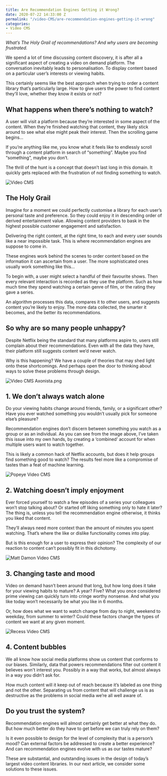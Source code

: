```yaml
---
title: Are Recommendation Engines Getting it Wrong?
date: 2020-07-22 14:33:00 Z
permalink: "/video-CMS/are-recommendation-engines-getting-it-wrong"
categories:
- Video CMS
---
```


*What’s The Holy Grail of recommendations? And why users are becoming frustrated.*

We spend a lot of time discussing content discovery, it is after all a significant aspect of creating a video on demand platform. The conversation inevitably leads to personalisation. To display content based on a particular user’s interests or viewing habits.

This certainly seems like the best approach when trying to order a content library that’s particularly large. How to give users the power to find content they’ll love, whether they know it exists or not?

## **What happens when there’s nothing to watch?**

A user will visit a platform because they’re interested in some aspect of the content. When they’re finished watching that content, they likely stick around to see what else might peak their interest. Then the scrolling game begins...

If you’re anything like me, you know what it feels like to endlessly scroll through a content platform in search of “something”. Maybe you find “something”, maybe you don’t.

The thrill of the hunt is a concept that doesn’t last long in this domain. It quickly gets replaced with the frustration of not finding something to watch.

<img src="/uploads/Interactive%20video%20recommendations%20axonista.gif" alt="Video CMS" />

## **The Holy Grail**

Imagine for a moment we could perfectly customise a library for each user’s personal taste and preference. So they could enjoy it in descending order of derived entertainment value. Allowing content providers to bask in the highest possible customer engagement and satisfaction.

Delivering the right content, at the right time, to each and every user sounds like a near impossible task. This is where recommendation engines are suppose to come in.

These engines work behind the scenes to order content based on the information it can ascertain from a user. The more sophisticated ones usually work something like this…

To begin with, a user might select a handful of their favourite shows. Then every relevant interaction is recorded as they use the platform. Such as how much time they spend watching a certain genre of film, or the rating they gave a series.

An algorithm processes this data, compares it to other users, and suggests content you’re likely to enjoy. The more data collected, the smarter it becomes, and the better its recommendations.

## **So why are so many people unhappy?**

Despite Netflix being the standard that many platforms aspire to, users still complain about their recommendations. Even with all the data they have, their platform still suggests content we’d never watch.

Why is this happening? We have a couple of theories that may shed light onto these shortcomings. And perhaps open the door to thinking about ways to solve these problems through design.

![Video CMS Axonista.png](/uploads/Video%20CMS%20Axonista.png)

## **1. We don’t always watch alone**

Do your viewing habits change around friends, family, or a significant other? Have you ever watched something you wouldn’t usually pick for someone else’s pleasure?

Recommendation engines don’t discern between something you watch as a group or as an individual. As you can see from the image above, I’ve taken this issue into my own hands, by creating a ‘combined’ account for when multiple users want to watch together.

This is likely a common hack of Netflix accounts, but does it help groups find something good to watch? The results feel more like a compromise of tastes than a feat of machine learning.

<img src="/uploads/Popeye%20Axonista%20interactive%20video.gif" alt="Popeye Video CMS" />

## 2. Watching doesn’t imply enjoyment

Ever forced yourself to watch a few episodes of a series your colleagues won’t stop talking about? Or started off liking something only to hate it later? The thing is, unless you tell the recommendation engine otherwise, it thinks you liked that content.

They’ll always need more context than the amount of minutes you spent watching. That’s where the like or dislike functionality comes into play.

But is this enough for a user to express their opinion? The complexity of our reaction to content can’t possibly fit in this dichotomy.

<img src="/uploads/Matt%20Damon%20Axonista%20Interactive%20Video.gif" alt="Matt Damon Video CMS" />

## **3. Changing taste and mood**

Video on demand hasn’t been around that long, but how long does it take for your viewing habits to mature? A year? Five? What you once considered prime viewing can quickly turn into cringe worthy nonsense. And what you like today won’t necessarily be what you like in 6 months.

Or, how does what we want to watch change from day to night, weekend to weekday, from summer to winter? Could these factors change the types of content we want at any given moment.

<img src="/uploads/Video%20CMS%20Axonista.gif" alt="Recess Video CMS" />

## **4. Content bubbles**

We all know how social media platforms show us content that conforms to our biases. Similarly, data that powers recommendations filter out content it believes won't interest you. Possibly in a way that works, but almost always in a way you didn’t ask for.

How much content will it keep out of reach because it’s labeled as one thing and not the other. Separating us from content that will challenge us is as destructive as the problems in social media we’re all well aware of.

## **Do you trust the system?**

Recommendation engines will almost certainly get better at what they do. But how much better do they have to get before we can truly rely on them?

Is it even possible to design for the level of complexity that is a person’s mood? Can external factors be addressed to create a better experience? And can recommendation engines evolve with us as our tastes mature?

These are substantial, and outstanding issues in the design of today’s largest video content libraries. In our next article, we consider some solutions to these issues.